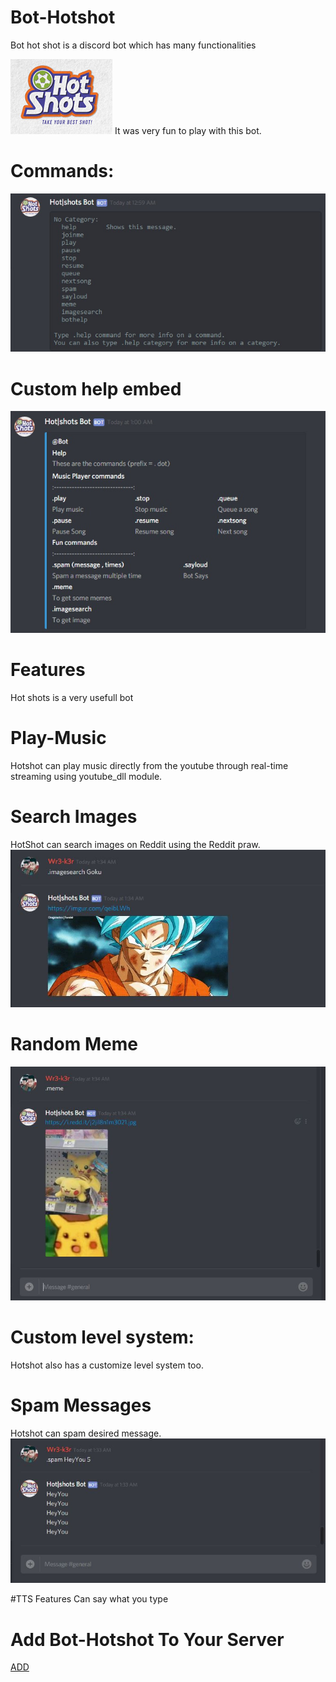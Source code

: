 # Bot-Hotshot
Bot hot shot is a discord bot which has many functionalities

<img src = "BotHotShots\Preview\icon.jpg">
It was very fun to play with this bot.

# Commands:

<img src = "BotHotShots\Preview\ss1.jpg">

# Custom help embed
<img src = "BotHotShots\Preview\ss2.jpg">


# Features

Hot shots is a very usefull bot 
# Play-Music 
Hotshot can play music directly from the youtube through real-time streaming using youtube_dll module.

# Search Images
HotShot can search images on Reddit using the Reddit praw.
<img src = "BotHotShots\Preview\ssis.JPG">

# Random Meme
<img src = "BotHotShots\Preview\ssmeme.JPG">

# Custom level system:
Hotshot also has a customize level system too.

# Spam Messages 
Hotshot can spam desired message.
<img src = "BotHotShots\Preview\ssspam.JPG">

#TTS Features
Can say what you type

# Add Bot-Hotshot To Your Server

<a href="https://discordapp.com/oauth2/authorize?client_id=478812723916832769&scope=bot"> ADD </a>

